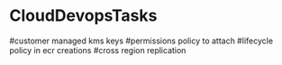 # CloudDevopsTasks

#customer managed kms keys
#permissions policy to attach
#lifecycle policy in ecr creations
#cross region replication   